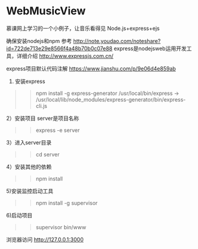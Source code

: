 # WebMusicView
慕课网上学习的一个小例子，让音乐看得见 Node.js+express+ejs


确保安装nodejs和npm
参考
http://note.youdao.com/noteshare?id=722de713e29e8566f4a48b70b0c07e88
express是nodejsweb运用开发工具，详细介绍
http://www.expressjs.com.cn/

express项目默认代码注解
https://www.jianshu.com/p/9e06d4e859ab


1) 安装express
>>npm install -g express-generator
/usr/local/bin/express -> /usr/local/lib/node_modules/express-generator/bin/express-cli.js

2）安装项目 server是项目名称
>>express -e server

3）进入server目录
>>cd server

4）安装其他的依赖
>>npm install

5)安装监控启动工具
>>npm install -g supervisor

6)启动项目
>>supervisor bin/www

浏览器访问
http://127.0.0.1:3000



